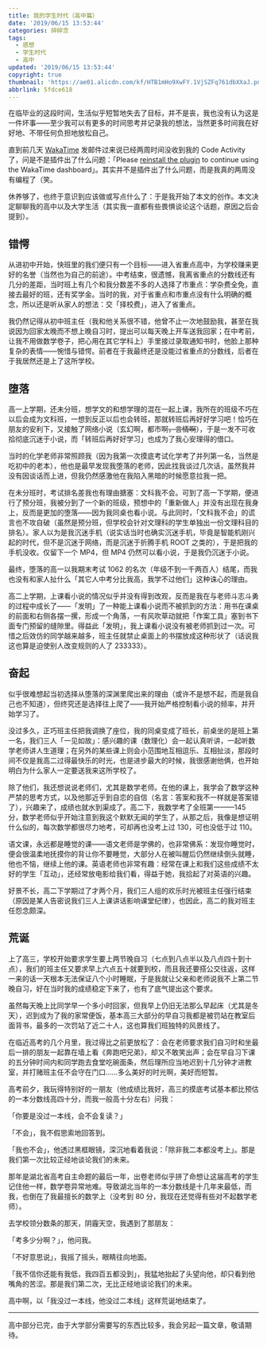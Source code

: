 ```yaml
---
title: 我的学生时代（高中篇）
date: '2019/06/15 13:53:44'
categories: 碎碎念
tags:
  - 感想
  - 学生时代
  - 高中
updated: '2019/06/15 13:53:44'
copyright: true
thumbnail: 'https://ae01.alicdn.com/kf/HTB1mHo9XwFY.1VjSZFq761dbXXaJ.png'
abbrlink: 5fdce618
---
```


在临毕业的这段时间，生活似乎短暂地失去了目标，并不是丧，我也没有认为这是一件坏事——至少我可以有更多的时间思考并记录我的想法，当然更多时间我在好好地、不带任何负担地放松自己。

直到前几天 [WakaTime](https://wakatime.com/) 发邮件过来说已经两周时间没收到我的 Code Activity 了，问是不是插件出了什么问题：「Please [reinstall the plugin](https://wakatime.com/plugins) to continue using the WakaTime dashboard」。其实并不是插件出了什么问题，而是我真的两周没有编程了（笑。

<!-- more -->

休养够了，也终于意识到应该做或写点什么了：于是我开始了本文的创作。本文决定聊聊我的高中以及大学生活（其实我一直都有些畏惧谈论这个话题，原因之后会提到）。

## 错愕

从进初中开始，快班里的我们便只有一个目标——进入省重点高中，为学校赚来更好的名誉（当然也为自己的前途）。中考结束，很遗憾，我离省重点的分数线还有几分的差距，当时班上有几个和我分数差不多的人选择了市重点：学杂费全免，直接去最好的班，还有奖学金。当时的我，对于省重点和市重点没有什么明确的概念，所以还是听从家人的想法：交「择校费」，进入了省重点。

我仍然记得从初中班主任（我和他关系很不错，他曾不止一次地鼓励我，甚至在我说因为回家太晚而不想上晚自习时，提出可以每天晚上开车送我回家；在中考前，让我不用做数学卷子，把心用在其它学科上）手里接过录取通知书时，他脸上那种复杂的表情——惋惜与错愕。前者在于我最终还是没能过省重点的分数线，后者在于我居然还是上了这所学校。

## 堕落

高一上学期，还未分班，想学文的和想学理的混在一起上课，我所在的班级不巧在以后会成为文科班，一想到反正以后也会转班，那就转班后再好好学习吧！恰巧在朋友的安利下，又接触了网络小说（玄幻啊，都市啊~~，言情啊~~），于是一发不可收拾彻底沉迷于小说，而「转班后再好好学习」也成为了我心安理得的借口。

当时的化学老师非常照顾我（因为我第一次摸底考试化学考了并列第一名，当然是吃初中的老本），他也是最早发现我堕落的老师，因此找我谈过几次话，虽然我并没有因谈话而上进，但我仍然感激他在我陷入黑暗的时候愿意拉我一把。

在未分班时，考试排名差我也有理由搪塞：文科我不会。可到了高一下学期，便进行了预分班，我被分到了一个新的班级，预想中的「重新做人」并没有出现在我身上，反而是更加的堕落——因为我同桌也看小说。与此同时，「文科我不会」的谎言也不攻自破（虽然是预分班，但学校会针对文理科的学生单独出一份文理科目的排名）。家人以为是我沉迷手机（说实话当时也确实沉迷手机，毕竟是智能机刚兴起的时代，但不是沉迷于网络，而是沉迷于折腾手机 ROOT 之类的），于是把我的手机没收。仅留下一个 MP4，但 MP4 仍然可以看小说，于是我仍沉迷于小说。

最终，堕落的高一以我期末考试 1062 的名次（年级不到一千两百人）结尾，而我也没有和家人扯什么「其它人中考分比我高，我学不过他们」这种诛心的理由。

高二上学期，上课看小说的情况似乎并没有得到改观，反而是我在与老师斗志斗勇的过程中成长了——「发明」了一种能上课看小说而不被抓到的方法：用书在课桌的前面和右侧各摆一摞，形成一个角落，一有风吹草动就把「作案工具」塞到书下面专门预留的缝隙里。得益此「发明」，我上课看小说没有被老师抓到过一次。可惜之后效仿的同学越来越多，班主任就禁止桌面上的书摆放成这种形状了（话说我这也算是迫使别人改变规则的人了 233333）。

## 奋起

似乎很难想起当初选择从堕落的深渊里爬出来的理由（或许不是想不起，而是我自己也不知道），但终究还是选择往上爬了——我开始严格控制看小说的频率，并开始学习了。

没过多久，正巧班主任把我调换了座位，我的同桌变成了班长，前桌坐的是班上第一名，我们三人「一见如故」：感兴趣的课（数理化）会一起认真听讲，一起听数学老师讲人生道理；在另外的某些课上则会小范围地互相逗乐、互相扯淡，那段时间不仅是我高二过得最快乐的时光，也是进步最大的时候，我很感谢他俩，也开始明白为什么家人一定要送我来这所学校了。

除了他们，我还想说说老师们，尤其是数学老师。在他的课上，我学会了数学这种严禁的思考方式，以及他那近乎到自恋的自信（名言：答案和我不一样就是答案错了），兴趣来了，成绩也就水到渠成了。高二下，我数学考了全班第一——145 分，数学老师似乎开始注意到我这个默默无闻的学生了，从那之后，我像是想证明什么似的，每次数学都很尽力地考，可却再也没考上过 130，可也没低于过 110。

语文课，永远都是睡觉的课——语文老师是学佛的，也非常佛系：发现你睡觉时，便会很温柔地抚摸你的背让你不要睡觉，大部分人在被叫醒后仍然继续倒头就睡，他也不恼，继续上他的课。英语老师也非常有趣：经常在课上和我们这些成绩不太好的学生「互动」，还经常放电影给我们看，得益于她，我拾起了对英语的兴趣。

好景不长，高二下学期过了才两个月，我们三人组的欢乐时光被班主任强行结束（原因是某人告密说我们三人上课讲话影响课堂纪律），也因此，高二的我对班主任怨念颇深。

## 荒诞

上了高三，学校开始要求学生要上两节晚自习（七点到八点半以及八点四十到十点），我们的班主任又要求早上六点五十就要到校，而且我还要搭公交往返，这样一来的话一天根本无法保证八个小时睡眠，于是我就让父亲和老师说我不上第二节晚自习，好在当时我的成绩稳定下来了，也有了底气提出这个要求。

虽然每天晚上比同学早一个多小时回家，但我早上仍旧无法那么早起床（尤其是冬天），迟到成为了我的家常便饭，基本高三大部分的早自习我都是被罚站在教室后面背书，最多的一次罚站了近二十人，这也算我们班独特的风景线了。

在临近高考的几个月里，我过得比之前更放松了：会在老师要求我们自习时和坐最后一排的朋友一起靠在墙上看《奔跑吧兄弟》，却又不敢笑出声；会在早自习下课的五分钟时间内和同学跑去食堂吃碗面条，然后理所应当地迟到十几分钟才进教室，并打赌班主任不会守在门口……多么美好的时光啊，美好而短暂。

高考前夕，我玩得特别好的一朋友（他成绩比我好，高三的摸底考试基本都比预估的一本分数线高四十分，而我一般高十分左右）问我：

「你要是没过一本线，会不会复读？」

「不会」，我不假思索地回答到。

「我也不会」，他透过黑框眼镜，深沉地看着我说：「除非我二本都没考上」。那是我们第一次比较正经地谈论我们的未来。

那年是湖北省高考自主命题的最后一年，出卷老师似乎拼了命想让这届高考的学生记住他一样，数学卷异常地难。导致湖北当年的一本分数线是十几年来最低，而我，也倒在了我最擅长的数学上（没考到 80 分，我现在还觉得有些对不起数学老师）。

去学校领分数条的那天，阴霾天空，我遇到了那朋友：

「考多少分啊？」，他问我。

「不好意思说」，我摇了摇头，眼睛往向地面。

「我不信你还能有我低，我四百五都没到」，我猛地抬起了头望向他，却只看到他嘴角的苦涩。那是我们第二次，无比正经地谈论我们的未来。

高中啊，以「我没过一本线，他没过二本线」这样荒诞地结束了。

---

高中部分已完，由于大学部分需要写的东西比较多，我会另起一篇文章，敬请期待。
